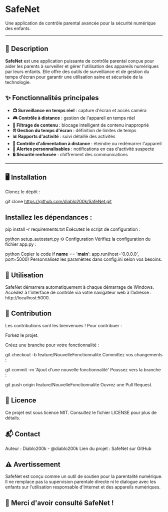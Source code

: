 # SafeNet

Une application de contrôle parental avancée pour la sécurité numérique des enfants.

---

## 🚀 Description

**SafeNet** est une application puissante de contrôle parental conçue pour aider les parents à surveiller et gérer l'utilisation des appareils numériques par leurs enfants. Elle offre des outils de surveillance et de gestion du temps d'écran pour garantir une utilisation saine et sécurisée de la technologie.

## ✨ Fonctionnalités principales

- **📺 Surveillance en temps réel** : capture d'écran et accès caméra
- **🎮 Contrôle à distance** : gestion de l'appareil en temps réel
- **🚫 Filtrage de contenu** : blocage intelligent de contenu inapproprié
- **⏰ Gestion du temps d'écran** : définition de limites de temps
- **📊 Rapports d'activité** : suivi détaillé des activités
- **🔋 Contrôle d'alimentation à distance** : éteindre ou redémarrer l'appareil
- **🔔 Alertes personnalisables** : notifications en cas d'activité suspecte
- **🔒 Sécurité renforcée** : chiffrement des communications

---

## 🖥️ Installation

Clonez le dépôt :


git clone https://github.com/diablo200k/SafeNet.git
## Installez les dépendances :


pip install -r requirements.txt
Exécutez le script de configuration :


python setup_autostart.py
⚙️ Configuration
Vérifiez la configuration du fichier app.py :

python
Copier le code
if __name__ == '__main__':
    app.run(host='0.0.0.0', port=5000)
Personnalisez les paramètres dans config.ini selon vos besoins.

## 📖 Utilisation
SafeNet démarrera automatiquement à chaque démarrage de Windows. Accédez à l'interface de contrôle via votre navigateur web à l’adresse : http://localhost:5000.

## 🤝 Contribution
Les contributions sont les bienvenues ! Pour contribuer :

Forkez le projet.

Créez une branche pour votre fonctionnalité :

git checkout -b feature/NouvelleFonctionnalite
Committez vos changements :

git commit -m 'Ajout d'une nouvelle fonctionnalité'
Poussez vers la branche :

git push origin feature/NouvelleFonctionnalite
Ouvrez une Pull Request.

## 📝 Licence
Ce projet est sous licence MIT. Consultez le fichier LICENSE pour plus de détails.

## 📬 Contact
Auteur : Diablo200k - @diablo200k
Lien du projet : SafeNet sur GitHub

## ⚠️ Avertissement
SafeNet est conçu comme un outil de soutien pour la parentalité numérique. Il ne remplace pas la supervision parentale directe ni le dialogue avec les enfants sur l'utilisation responsable d'Internet et des appareils numériques.

## 🌟 Merci d'avoir consulté SafeNet !

